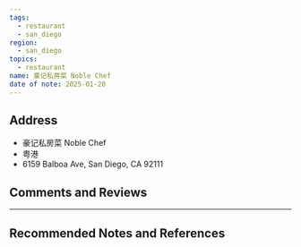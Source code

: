 ```yaml
---
tags:
  - restaurant
  - san_diego
region:
  - san_diego
topics:
  - restaurant
name: 豪记私房菜 Noble Chef
date of note: 2025-01-20
---
```


## Address

- 豪记私房菜 Noble Chef
- 粤港
- 6159 Balboa Ave, San Diego, CA 92111



## Comments and Reviews






-----------
##  Recommended Notes and References

